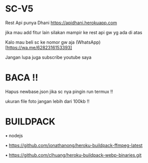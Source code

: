 # SC-V5
Rest Api punya Dhani
https://apidhani.herokuapp.com

jika mau add fitur lain silakan mampir ke
rest api gw yg ada di atas

Kalo mau beli sc ke nomor gw aja
(WhatsApp) [https://wa.me/6282316153393]

Jangan lupa juga subscribe youtube saya

# BACA !!
Hapus newbase.json
jika sc nya pingin run termux !!

ukuran file foto jangan lebih dari 100kb !! 

# BUILDPACK
• nodejs

• https://github.com/jonathanong/heroku-buildpack-ffmpeg-latest

• https://github.com/clhuang/heroku-buildpack-webp-binaries.git
